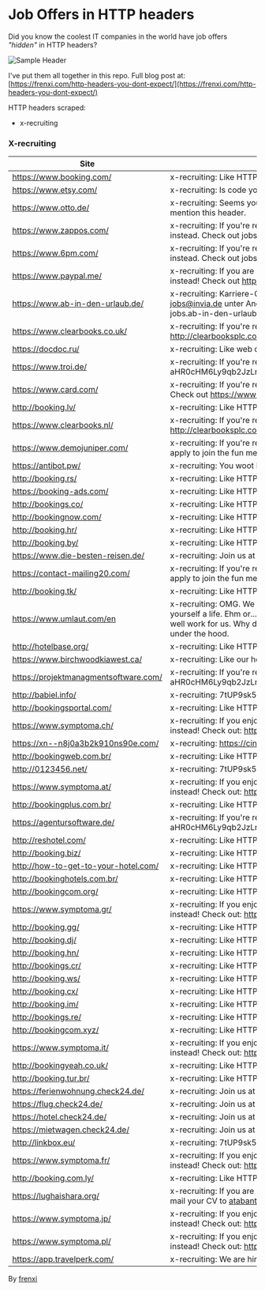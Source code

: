 # Job Offers in HTTP headers

Did you know the coolest IT companies in the world have job offers *"hidden"* in HTTP headers?

![Sample Header](https://francescocarlucci.com/img/job-offers-http-headers.png)

I've put them all together in this repo. Full blog post at: [https://frenxi.com/http-headers-you-dont-expect/](https://frenxi.com/http-headers-you-dont-expect/)

HTTP headers scraped:

- x-recruiting

### X-recruiting

| Site                                  |  Header                                                                                                                                                                                                                                                             |
|---------------------------------------|---------------------------------------------------------------------------------------------------------------------------------------------------------------------------------------------------------------------------------------------------------------------|
| https://www.booking.com/              |  x-recruiting: Like HTTP headers? Come write ours: https://careers.booking.com                                                                                                                                                                                      |
| https://www.etsy.com/                 |  x-recruiting: Is code your craft? https://www.etsy.com/careers                                                                                                                                                                                                     |
| https://www.otto.de/                  |  x-recruiting: Seems you like http headers. To write ours apply at job.otto.de and mention this header.                                                                                                                                                             |
| https://www.zappos.com/               |  x-recruiting: If you're reading this maybe you should be working at Zappos instead.  Check out jobs.zappos.com                                                                                                                                                     |
| https://www.6pm.com/                  |  x-recruiting: If you're reading this maybe you should be working at Zappos instead.  Check out jobs.zappos.com                                                                                                                                                     |
| https://www.paypal.me/                |  x-recruiting: If you are reading this maybe you should be working at PayPal instead! Check out https://www.paypal.com/us/webapps/mpp/paypal-jobs                                                                                                                   |
| https://www.ab-in-den-urlaub.de/      |  x-recruiting: Karriere-Chance gesucht? Bewerben Sie sich per E-Mail an jobs@invia.de unter Angabe der Header-Information oder besuchen Sie uns auf jobs.ab-in-den-urlaub.de                                                                                        |
| https://www.clearbooks.co.uk/         |  x-recruiting: If you're reading this then maybe you should be working for us? http://clearbooksplc.com/careers/                                                                                                                                                    |
| https://docdoc.ru/                    |  x-recruiting: Like web development? Write us: http://bit.ly/2PtALra                                                                                                                                                                                                |
| https://www.troi.de/                  |  x-recruiting: If you're reading this maybe you should check out aHR0cHM6Ly9qb2JzLnRyb2kuZGUvZm9sbG93X3RoZV93aGl0ZV9yYWJiaXQ=                                                                                                                                       |
| https://www.card.com/                 |  x-recruiting: If you're reading this maybe you should be working at CARD.com.  Check out https://www.CARD.com/careers                                                                                                                                              |
| http://booking.lv/                    |  x-recruiting: Like HTTP headers? Come write ours: https://careers.booking.com                                                                                                                                                                                      |
| https://www.clearbooks.nl/            |  x-recruiting: If you're reading this then maybe you should be working for us? http://clearbooksplc.com/careers/                                                                                                                                                    |
| https://www.demojuniper.com/          |  x-recruiting: If you're reading this you should visit www.lifeatjuniper.com and apply to join the fun mention this header.                                                                                                                                         |
| https://antibot.pw/                   |  x-recruiting: You woot bug ? report mr.ekasyahwan@gmail.com                                                                                                                                                                                                        |
| http://booking.rs/                    |  x-recruiting: Like HTTP headers? Come write ours: https://careers.booking.com                                                                                                                                                                                      |
| https://booking-ads.com/              |  x-recruiting: Like HTTP headers? Come write ours: https://careers.booking.com                                                                                                                                                                                      |
| http://bookings.co/                   |  x-recruiting: Like HTTP headers? Come write ours: https://careers.booking.com                                                                                                                                                                                      |
| http://bookingnow.com/                |  x-recruiting: Like HTTP headers? Come write ours: https://careers.booking.com                                                                                                                                                                                      |
| http://booking.hr/                    |  x-recruiting: Like HTTP headers? Come write ours: https://careers.booking.com                                                                                                                                                                                      |
| http://booking.by/                    |  x-recruiting: Like HTTP headers? Come write ours: https://careers.booking.com                                                                                                                                                                                      |
| https://www.die-besten-reisen.de/     |  x-recruiting: Join us at https://jobs.check24.de                                                                                                                                                                                                                   |
| https://contact-mailing20.com/        |  x-recruiting: If you're reading this you should visit www.lifeatjuniper.com and apply to join the fun mention this header.                                                                                                                                         |
| http://booking.tk/                    |  x-recruiting: Like HTTP headers? Come write ours: https://careers.booking.com                                                                                                                                                                                      |
| https://www.umlaut.com/en             |  x-recruiting: OMG. We so can't believe you're actually reading this. Go get yourself a life. Ehm or...wait a minute. If you're actually reading this you might as well work for us. Why don't you stop by at our career section to get a real look under the hood. |
| http://hotelbase.org/                 |  x-recruiting: Like HTTP headers? Come write ours: https://careers.booking.com                                                                                                                                                                                      |
| https://www.birchwoodkiawest.ca/      |  x-recruiting: Like our headers? Write your own with us at birchwood.ca/careers                                                                                                                                                                                     |
| https://projektmanagmentsoftware.com/ |  x-recruiting: If you're reading this maybe you should check out aHR0cHM6Ly9qb2JzLnRyb2kuZGUvZm9sbG93X3RoZV93aGl0ZV9yYWJiaXQ=                                                                                                                                       |
| http://babiel.info/                   |  x-recruiting: 7tUP9sk5x9cc.x-recruiting.babiel.com                                                                                                                                                                                                                 |
| http://bookingsportal.com/            |  x-recruiting: Like HTTP headers? Come write ours: https://careers.booking.com                                                                                                                                                                                      |
| https://www.symptoma.ch/              |  x-recruiting: If you enjoy reading this maybe you should work at Symptoma instead! Check out: https://www.symptoma.com/en/jobs                                                                                                                                     |
| https://xn--n8j0a3b2k910ns90e.com/    |  x-recruiting: https://cinderella.idolmaster.jp/                                                                                                                                                                                                                    |
| http://bookingweb.com.br/             |  x-recruiting: Like HTTP headers? Come write ours: https://careers.booking.com                                                                                                                                                                                      |
| http://0123456.net/                   |  x-recruiting: 7tUP9sk5x9cc.x-recruiting.babiel.com                                                                                                                                                                                                                 |
| https://www.symptoma.at/              |  x-recruiting: If you enjoy reading this maybe you should work at Symptoma instead! Check out: https://www.symptoma.com/en/jobs                                                                                                                                     |
| http://bookingplus.com.br/            |  x-recruiting: Like HTTP headers? Come write ours: https://careers.booking.com                                                                                                                                                                                      |
| https://agentursoftware.de/           |  x-recruiting: If you're reading this maybe you should check out aHR0cHM6Ly9qb2JzLnRyb2kuZGUvZm9sbG93X3RoZV93aGl0ZV9yYWJiaXQ=                                                                                                                                       |
| http://reshotel.com/                  |  x-recruiting: Like HTTP headers? Come write ours: https://careers.booking.com                                                                                                                                                                                      |
| http://booking.biz/                   |  x-recruiting: Like HTTP headers? Come write ours: https://careers.booking.com                                                                                                                                                                                      |
| http://how-to-get-to-your-hotel.com/  |  x-recruiting: Like HTTP headers? Come write ours: https://careers.booking.com                                                                                                                                                                                      |
| http://bookinghotels.com.br/          |  x-recruiting: Like HTTP headers? Come write ours: https://careers.booking.com                                                                                                                                                                                      |
| http://bookingcom.org/                |  x-recruiting: Like HTTP headers? Come write ours: https://careers.booking.com                                                                                                                                                                                      |
| https://www.symptoma.gr/              |  x-recruiting: If you enjoy reading this maybe you should work at Symptoma instead! Check out: https://www.symptoma.com/en/jobs                                                                                                                                     |
| http://booking.gg/                    |  x-recruiting: Like HTTP headers? Come write ours: https://careers.booking.com                                                                                                                                                                                      |
| http://booking.dj/                    |  x-recruiting: Like HTTP headers? Come write ours: https://careers.booking.com                                                                                                                                                                                      |
| http://booking.hn/                    |  x-recruiting: Like HTTP headers? Come write ours: https://careers.booking.com                                                                                                                                                                                      |
| http://bookings.cr/                   |  x-recruiting: Like HTTP headers? Come write ours: https://careers.booking.com                                                                                                                                                                                      |
| http://booking.ws/                    |  x-recruiting: Like HTTP headers? Come write ours: https://careers.booking.com                                                                                                                                                                                      |
| http://booking.cx/                    |  x-recruiting: Like HTTP headers? Come write ours: https://careers.booking.com                                                                                                                                                                                      |
| http://booking.im/                    |  x-recruiting: Like HTTP headers? Come write ours: https://careers.booking.com                                                                                                                                                                                      |
| http://bookings.re/                   |  x-recruiting: Like HTTP headers? Come write ours: https://careers.booking.com                                                                                                                                                                                      |
| http://bookingcom.xyz/                |  x-recruiting: Like HTTP headers? Come write ours: https://careers.booking.com                                                                                                                                                                                      |
| https://www.symptoma.it/              |  x-recruiting: If you enjoy reading this maybe you should work at Symptoma instead! Check out: https://www.symptoma.com/en/jobs                                                                                                                                     |
| http://bookingyeah.co.uk/             |  x-recruiting: Like HTTP headers? Come write ours: https://careers.booking.com                                                                                                                                                                                      |
| http://booking.tur.br/                |  x-recruiting: Like HTTP headers? Come write ours: https://careers.booking.com                                                                                                                                                                                      |
| https://ferienwohnung.check24.de/     |  x-recruiting: Join us at https://jobs.check24.de                                                                                                                                                                                                                   |
| https://flug.check24.de/              |  x-recruiting: Join us at https://jobs.check24.de                                                                                                                                                                                                                   |
| https://hotel.check24.de/             |  x-recruiting: Join us at https://jobs.check24.de                                                                                                                                                                                                                   |
| https://mietwagen.check24.de/         |  x-recruiting: Join us at https://jobs.check24.de                                                                                                                                                                                                                   |
| http://linkbox.eu/                    |  x-recruiting: 7tUP9sk5x9cc.x-recruiting.babiel.com                                                                                                                                                                                                                 |
| https://www.symptoma.fr/              |  x-recruiting: If you enjoy reading this maybe you should work at Symptoma instead! Check out: https://www.symptoma.com/en/jobs                                                                                                                                     |
| http://booking.com.ly/                |  x-recruiting: Like HTTP headers? Come write ours: https://careers.booking.com                                                                                                                                                                                      |
| https://lughaishara.org/              |  x-recruiting: If you are reading this maybe consider working for @Abantu. E-mail your CV to atabantu@gmail.com                                                                                                                                                     |
| https://www.symptoma.jp/              |  x-recruiting: If you enjoy reading this maybe you should work at Symptoma instead! Check out: https://www.symptoma.com/en/jobs                                                                                                                                     |
| https://www.symptoma.pl/              |  x-recruiting: If you enjoy reading this maybe you should work at Symptoma instead! Check out: https://www.symptoma.com/en/jobs                                                                                                                                     |
| https://app.travelperk.com/              |  x-recruiting: We are hiring! https://www.travelperk.com/careers/                                                                                                                                     |



By [frenxi](https://frenxi.com)
